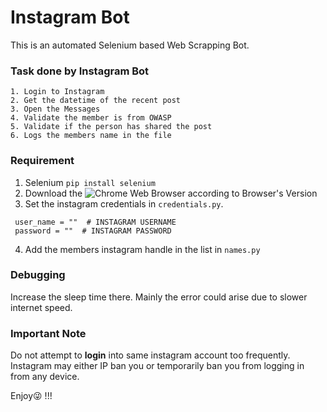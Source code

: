 
# Instagram Bot

This is an automated Selenium based Web Scrapping Bot.

### Task done by Instagram Bot

    1. Login to Instagram
    2. Get the datetime of the recent post
    3. Open the Messages
    4. Validate the member is from OWASP
    5. Validate if the person has shared the post
    6. Logs the members name in the file


### Requirement

   1. Selenium `pip install selenium`
   2. Download the ![Chrome Web Browser](https://chromedriver.chromium.org/) according to Browser's Version
   3. Set the instagram credentials in `credentials.py`.

     user_name = ""  # INSTAGRAM USERNAME
     password = ""  # INSTAGRAM PASSWORD
   4. Add the members instagram handle in the list in `names.py`

### Debugging

   Increase the sleep time there. Mainly the error could arise due to slower internet speed.


### Important Note

   Do not attempt to **login** into same instagram account too frequently. Instagram may either IP ban you or temporarily ban you from logging in from any device.
   
Enjoy😜 !!!